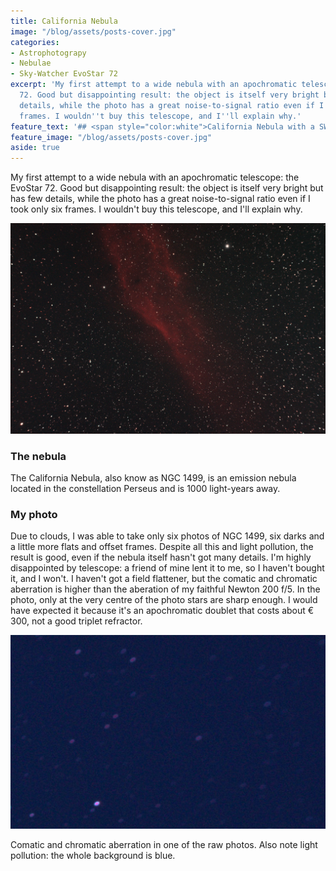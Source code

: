 ```yaml
---
title: California Nebula
image: "/blog/assets/posts-cover.jpg"
categories:
- Astrophotograpy
- Nebulae
- Sky-Watcher EvoStar 72
excerpt: 'My first attempt to a wide nebula with an apochromatic telescope: the EvoStar
  72. Good but disappointing result: the object is itself very bright but has few
  details, while the photo has a great noise-to-signal ratio even if I took only six
  frames. I wouldn''t buy this telescope, and I''ll explain why.'
feature_text: '## <span style="color:white">California Nebula with a SW EvoStar 72</span>'
feature_image: "/blog/assets/posts-cover.jpg"
aside: true
---
```


My first attempt to a wide nebula with an apochromatic telescope: the EvoStar 72. Good but disappointing result: the object is itself very bright but has few details, while the photo has a great noise-to-signal ratio even if I took only six frames. I wouldn't buy this telescope, and I'll explain why.

![California Nebula](/blog/2019/2019-01-02-california-nebula.jpg/)

### The nebula

The California Nebula, also know as NGC 1499, is an emission nebula located in the constellation Perseus and is 1000 light-years away.

### My photo
Due to clouds, I was able to take only six photos of NGC 1499, six darks and a little more flats and offset frames. Despite all this and light pollution, the result is good, even if the nebula itself hasn't got many details. I'm highly disappointed by telescope: a friend of mine lent it to me, so I haven't bought it, and I won't. I haven't got a field flattener, but the comatic and chromatic aberration is higher than the aberation of my faithful Newton 200 f/5. In the photo, only at the very centre of the photo stars are sharp enough. I would have expected it because it's an apochromatic doublet that costs about € 300, not a good triplet refractor.

![Comatic and chromatic aberation in one of the raw photos](/blog/2019/2019-01-02-california-nebula-aberation.jpg)

Comatic and chromatic aberration in one of the raw photos. Also note light pollution: the whole background is blue.
